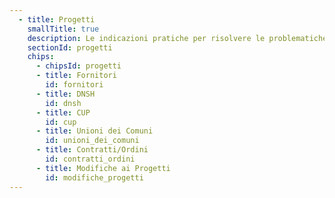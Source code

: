 ```yaml
---
  - title: Progetti
    smallTitle: true
    description: Le indicazioni pratiche per risolvere le problematiche tecniche ricorrenti
    sectionId: progetti
    chips:
      - chipsId: progetti
      - title: Fornitori
        id: fornitori
      - title: DNSH
        id: dnsh
      - title: CUP
        id: cup
      - title: Unioni dei Comuni
        id: unioni_dei_comuni
      - title: Contratti/Ordini
        id: contratti_ordini
      - title: Modifiche ai Progetti
        id: modifiche_progetti
---
```

